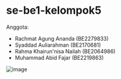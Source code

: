 # se-be1-kelompok5

Anggota:
- Rachmat Agung Ananda      (BE2279833)
- Syaddad Auliarahman       (BE2170681)
- Rahma Khairun'nisa Nailah (BE2064986)
- Muhammad Abid Fajar       (BE2219863)

![image](https://user-images.githubusercontent.com/69112136/158063830-0991ee93-36d4-4827-955e-126e412d5775.png)
